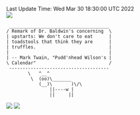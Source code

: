 Last Update Time: 
Wed Mar 30 18:30:00 UTC 2022
<br>![](https://img.shields.io/badge/%E5%A4%A7%E5%AE%B6-%E5%AE%89%E5%AE%89-green)<br>
```
 _____________________________________
/ Remark of Dr. Baldwin's concerning  \
| upstarts: We don't care to eat      |
| toadstools that think they are      |
| truffles.                           |
|                                     |
| -- Mark Twain, "Pudd'nhead Wilson's |
\ Calendar"                           /
 -------------------------------------
        \   ^__^
         \  (oo)\_______
            (__)\       )\/\
                ||----w |
                ||     ||
```
![](https://github-readme-stats.vercel.app/api?username=chenlitw)
![](https://github-readme-stats.vercel.app/api/top-langs/?username=chenlitw)
